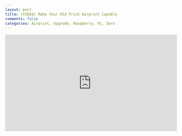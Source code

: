 ```yaml
---
layout: post
title: (VIDEO) Make Your Old Print Airprint Capable
comments: false
categories: Airprint, Upgrade, Raspberry, Pi, Zero
---
```


<center>
<iframe width="560" height="315" src="https://www.youtube-nocookie.com/embed/2bBoKt-mZh8" frameborder="0" allow="accelerometer; autoplay; clipboard-write; encrypted-media; gyroscope; picture-in-picture" allowfullscreen></iframe>
</center>
